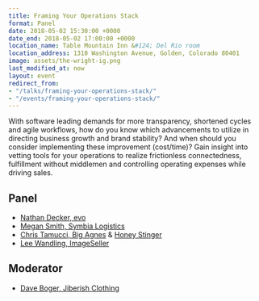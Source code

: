```yaml
---
title: Framing Your Operations Stack
format: Panel
date: 2018-05-02 15:30:00 +0000
date_end: 2018-05-02 17:00:00 +0000
location_name: Table Mountain Inn &#124; Del Rio room
location_address: 1310 Washington Avenue, Golden, Colorado 80401
image: assets/the-wright-ig.png
last_modified_at: now
layout: event
redirect_from:
- "/talks/framing-your-operations-stack/"
- "/events/framing-your-operations-stack/"
---
```

With software leading demands for more transparency, shortened cycles and agile workflows, how do you know which advancements to utilize in directing business growth and brand stability? And when should you consider implementing these improvement (cost/time)? Gain insight into vetting tools for your operations to realize frictionless connectedness, fulfillment without middlemen and controlling operating expenses while driving sales.

## Panel

* [Nathan Decker, evo](https://www.evo.com/)
* [Megan Smith, Symbia Logistics](https://www.symbia.com/)
* [Chris Tamucci, Big Agnes](https://www.bigagnes.com/) & [Honey Stinger](https://www.honeystinger.com/)
* [Lee Wandling, ImageSeller](http://www.imageseller.com/)

## Moderator

* [Dave Boger, Jiberish Clothing](https://www.jiberish.com/)
